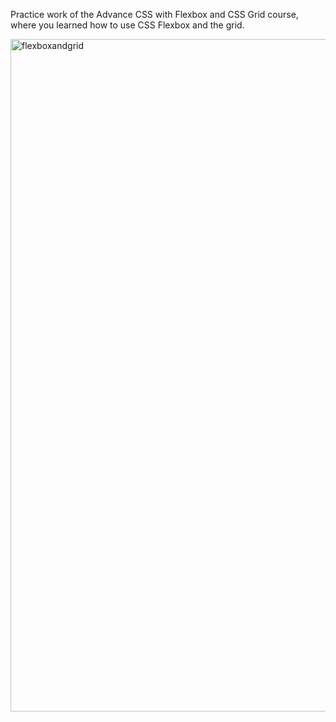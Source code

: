 Practice work of the Advance CSS with Flexbox and CSS Grid course, where you learned how to use CSS Flexbox and the grid.

<img width="1076" alt="flexboxandgrid" src="https://github.com/kkrista/css-flexbox-and-grid/assets/78624317/c44affe5-042b-4762-be0c-5c0f53f95181">
